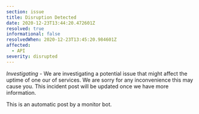 ```yaml
---
section: issue
title: Disruption Detected
date: 2020-12-23T13:44:20.472601Z
resolved: true
informational: false
resolvedWhen: 2020-12-23T13:45:20.984601Z
affected:
  - API
severity: disrupted
---
```

*Investigating* - We are investigating a potential issue that might affect the uptime of one our of services. We are sorry for any inconvenience this may cause you. This incident post will be updated once we have more information.

This is an automatic post by a monitor bot.
        